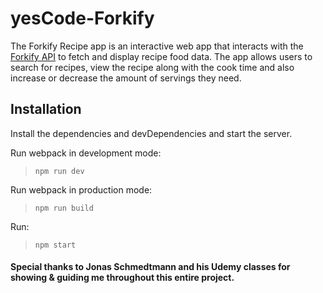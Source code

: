 # yesCode-Forkify

The Forkify Recipe app is an interactive web app that interacts with the [Forkify API](https://forkify-api.herokuapp.com/) to fetch and display recipe food data. The app allows users to search for recipes, view the recipe along with the cook time and also increase or decrease the amount of servings they need. 

## Installation

Install the dependencies and devDependencies and start the server.

Run webpack in development mode:
> `npm run dev`

Run webpack in production mode:
> `npm run build`

Run:
> `npm start`

#### Special thanks to Jonas Schmedtmann and his Udemy classes for showing & guiding me throughout this entire project.

